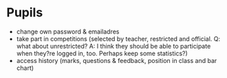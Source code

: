 
Pupils
======

- change own password & emailadres
- take part in competitions
  (selected by teacher, restricted and official. Q: what about unrestricted?
  A: I think they should be able to participate when they?re logged in, too.
  Perhaps keep some statistics?)
- access history
  (marks, questions & feedback, position in class and bar chart)

